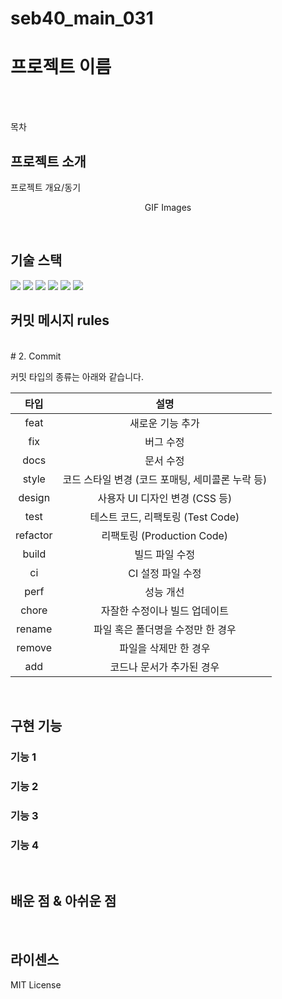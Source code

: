 # seb40_main_031

# 프로젝트 이름

<p align="center">
  <br>
  <br>
</p>

목차

## 프로젝트 소개

<p align="justify">
프로젝트 개요/동기
</p>

<p align="center">
GIF Images
</p>

<br>

## 기술 스택

<img src="https://img.shields.io/badge/html5-E34F26?style=for-the-badge&logo=html5&logoColor=white">
<img src="https://img.shields.io/badge/css-1572B6?style=for-the-badge&logo=css3&logoColor=white">
<img src="https://img.shields.io/badge/javascript-F7DF1E?style=for-the-badge&logo=javascript&logoColor=black">
<img src="https://img.shields.io/badge/react-61DAFB?style=for-the-badge&logo=react&logoColor=black">
<img src="https://img.shields.io/badge/github-181717?style=for-the-badge&logo=github&logoColor=white">
<img src="https://img.shields.io/badge/git-F05032?style=for-the-badge&logo=git&logoColor=white">

<br>

## 커밋 메시지 rules

<br>
# 2. Commit

커밋 타입의 종류는 아래와 같습니다.

<!--StartFragment-->

|   타입   |                       설명                       |
| :------: | :----------------------------------------------: |
|   feat   |                 새로운 기능 추가                 |
|   fix    |                    버그 수정                     |
|   docs   |                    문서 수정                     |
|  style   | 코드 스타일 변경 (코드 포매팅, 세미콜론 누락 등) |
|  design  |          사용자 UI 디자인 변경 (CSS 등)          |
|   test   |        테스트 코드, 리팩토링 (Test Code)         |
| refactor |            리팩토링 (Production Code)            |
|  build   |                  빌드 파일 수정                  |
|    ci    |                CI 설정 파일 수정                 |
|   perf   |                    성능 개선                     |
|  chore   |          자잘한 수정이나 빌드 업데이트           |
|  rename  |        파일 혹은 폴더명을 수정만 한 경우         |
|  remove  |              파일을 삭제만 한 경우               |
|   add    |            코드나 문서가 추가된 경우             |

<!--EndFragment-->
<br>

## 구현 기능

### 기능 1

### 기능 2

### 기능 3

### 기능 4

<br>

## 배운 점 & 아쉬운 점

<p align="justify">

</p>

<br>

## 라이센스

MIT License
